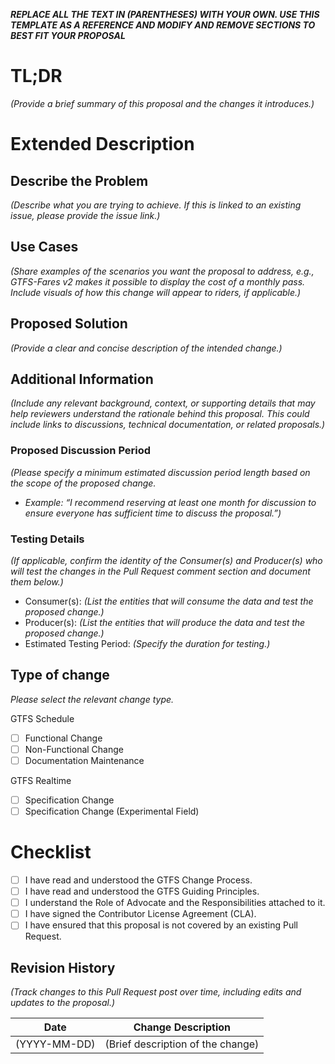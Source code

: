 ***REPLACE ALL THE TEXT IN (PARENTHESES) WITH YOUR OWN. USE THIS TEMPLATE AS A REFERENCE AND MODIFY AND REMOVE SECTIONS TO BEST FIT YOUR PROPOSAL***

# TL;DR
*(Provide a brief summary of this proposal and the changes it introduces.)* 

# Extended Description
## Describe the Problem
*(Describe what you are trying to achieve. If this is linked to an existing issue, please provide the issue link.)* 

## Use Cases
*(Share examples of the scenarios you want the proposal to address, e.g., GTFS-Fares v2 makes it possible to display the cost of a monthly pass. Include visuals of how this change will appear to riders, if applicable.)*

## Proposed Solution
*(Provide a clear and concise description of the intended change.)*

## Additional Information
*(Include any relevant background, context, or supporting details that may help reviewers understand the rationale behind this proposal. This could include links to discussions, technical documentation, or related proposals.)*

### Proposed Discussion Period
*(Please specify a minimum estimated discussion period length based on the scope of the proposed change.* 
- *Example: “I recommend reserving at least one month for discussion to ensure everyone has sufficient time to discuss the proposal.”)*

### Testing Details
*(If applicable, confirm the identity of the Consumer(s) and Producer(s) who will test the changes in the Pull Request comment section and document them below.)*

- Consumer(s): *(List the entities that will consume the data and test the proposed change.)*
- Producer(s): *(List the entities that will produce the data and test the proposed change.)*
- Estimated Testing Period: *(Specify the duration for testing.)*

## Type of change

*Please select the relevant change type.*

GTFS Schedule
- [ ] Functional Change
- [ ] Non-Functional Change
- [ ] Documentation Maintenance

GTFS Realtime
- [ ] Specification Change
- [ ] Specification Change (Experimental Field)

# Checklist

- [ ] I have read and understood the GTFS Change Process.
- [ ] I have read and understood the GTFS Guiding Principles. 
- [ ] I understand the Role of Advocate and the Responsibilities attached to it. 
- [ ] I have signed the Contributor License Agreement (CLA).
- [ ] I have ensured that this proposal is not covered by an existing Pull Request.

## Revision History
*(Track changes to this Pull Request post over time, including edits and updates to the proposal.)*

| Date       | Change Description |
|------------|--------------------|
| (YYYY-MM-DD) | (Brief description of the change) |
